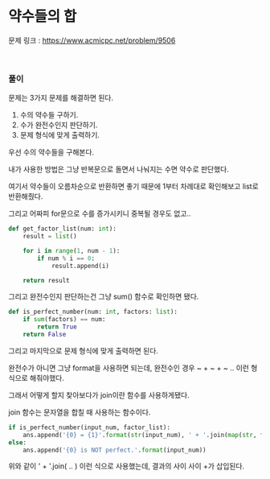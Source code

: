 약수들의 합
===

문제 링크 : https://www.acmicpc.net/problem/9506

<br>

### 풀이

문제는 3가지 문제를 해결하면 된다.

1. 수의 약수들 구하기.
2. 수가 완전수인지 판단하기.
3. 문제 형식에 맞게 출력하기.


우선 수의 약수들을 구해본다.

내가 사용한 방법은 그냥 반복문으로 돌면서 나눠지는 수면 약수로 판단했다.

여기서 약수들이 오름차순으로 반환하면 좋기 때문에 1부터 차례대로 확인해보고 list로 반환해줬다.

그리고 어짜피 for문으로 수를 증가시키니 중복될 경우도 없고..

```Python
def get_factor_list(num: int):
    result = list()

    for i in range(1, num - 1):
        if num % i == 0:
            result.append(i)

    return result
```

그리고 완전수인지 판단하는건 그냥 sum() 함수로 확인하면 됐다.

```Python
def is_perfect_number(num: int, factors: list):
    if sum(factors) == num:
        return True
    return False
```


그리고 마지막으로 문제 형식에 맞게 출력하면 된다.

완전수가 아니면 그냥 format을 사용하면 되는데, 완전수인 경우 ~ + ~ + ~ .. 이런 형식으로 해줘야했다.

그래서 어떻게 할지 찾아보다가 join이란 함수를 사용하게됐다.

join 함수는 문자열을 합칠 때 사용하는 함수이다.

```Python
if is_perfect_number(input_num, factor_list):
    ans.append('{0} = {1}'.format(str(input_num), ' + '.join(map(str, factor_list))))
else:
    ans.append('{0} is NOT perfect.'.format(input_num))
```

위와 같이 ' + '.join( .. ) 이런 식으로 사용했는데, 결과의 사이 사이 +가 삽입된다.

